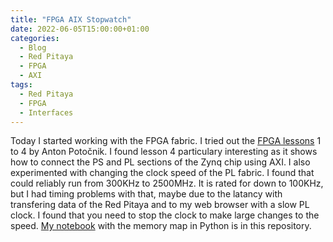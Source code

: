 ```yaml
---
title: "FPGA AIX Stopwatch"
date: 2022-06-05T15:00:00+01:00
categories:
  - Blog
  - Red Pitaya
  - FPGA
  - AXI
tags:
  - Red Pitaya
  - FPGA
  - Interfaces
---
```


Today I started working with the FPGA fabric. I tried out the [FPGA lessons](https://redpitaya-knowledge-base.readthedocs.io/en/latest/learn_fpga/4_lessons/top.html) 1 to 4 by Anton Potočnik.
I found lesson 4 particulary interesting as it shows how to connect the PS and PL sections of the Zynq chip using AXI.
I also experimented with changing the clock speed of the PL fabric. I found that could reliably run from 300KHz to 2500MHz. It is rated for down to 100KHz, but I had timing problems with that,
maybe due to the latancy with transfering data of the Red Pitaya and to my web browser with a slow PL clock. I found that you need to stop the clock to make large changes to the speed.
[My notebook](https://github.com/M0JPI/red-pitaya-projects/blob/master/jupyter-notebooks/fpga_axi_interfaces/Stopwatch.ipynb) with the memory map in Python is in this repository.

